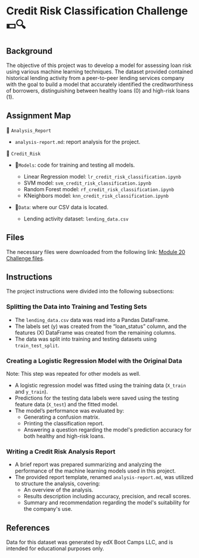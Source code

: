 # Credit Risk Classification Challenge 💵🔍

## Background

The objective of this project was to develop a model for assessing loan risk using various machine learning techniques. The dataset provided contained historical lending activity from a peer-to-peer lending services company with the goal to build a model that accurately identified the creditworthiness of borrowers, distinguishing between healthy loans (0) and high-risk loans (1).

## Assignment Map

📁 `Analysis_Report`

 - `analysis-report.md`: report analysis for the project.

📁 `Credit_Risk`

 - 📁`Models`: code for training and testing all models.
   - Linear Regression model: `lr_credit_risk_classification.ipynb`
   - SVM model: `svm_credit_risk_classification.ipynb`
   - Random Forest model: `rf_credit_risk_classification.ipynb`
   - KNeighbors model: `knn_credit_risk_classification.ipynb`
     
 - 📁`Data`: where our CSV data is located.
   - Lending activity dataset: `lending_data.csv`
  
## Files

The necessary files were downloaded from the following link: [Module 20 Challenge files]((https://static.bc-edx.com/data/dl-1-2/m20/lms/starter/Starter_Code.zip)).

## Instructions

The project instructions were divided into the following subsections:

### Splitting the Data into Training and Testing Sets

- The `lending_data.csv` data was read into a Pandas DataFrame.
- The labels set (y) was created from the “loan_status” column, and the features (X) DataFrame was created from the remaining columns.
- The data was split into training and testing datasets using `train_test_split`.

### Creating a Logistic Regression Model with the Original Data 

Note: This step was repeated for other models as well.

- A logistic regression model was fitted using the training data (`X_train` and `y_train`).
- Predictions for the testing data labels were saved using the testing feature data (`X_test`) and the fitted model.
- The model’s performance was evaluated by:
  - Generating a confusion matrix.
  - Printing the classification report.
  - Answering a question regarding the model's prediction accuracy for both healthy and high-risk loans.

### Writing a Credit Risk Analysis Report

- A brief report was prepared summarizing and analyzing the performance of the machine learning models used in this project.
- The provided report template, renamed `analysis-report.md`, was utilized to structure the analysis, covering:
  - An overview of the analysis.
  - Results description including accuracy, precision, and recall scores.
  - Summary and recommendation regarding the model's suitability for the company's use.

## References

Data for this dataset was generated by edX Boot Camps LLC, and is intended for educational purposes only.

